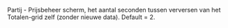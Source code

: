 Partij - Prijsbeheer scherm, het aantal seconden tussen verversen van het Totalen-grid zelf (zonder nieuwe data). Default = 2.